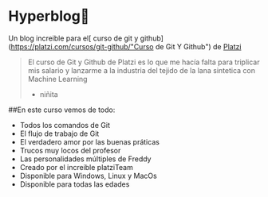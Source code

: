 # Hyperblog💚​
Un blog increible para el[ curso de git y github](https://platzi.com/cursos/git-github/"Curso de Git Y Github") de [Platzi](https://platzi.com/"Platzi")
> El curso de Git y Github de Platzi es lo que me hacía falta para triplicar mis salario y lanzarme a la industria del tejido de la lana sintetica con Machine Learning
>- niñita

##En este curso vemos de todo:
* Todos los comandos de Git
*  El flujo de trabajo de Git
* El verdadero amor por las buenas práticas
* Trucos muy locos del profesor
* Las personalidades múltiples de Freddy
* Creado por el increible platziTeam
* Disponible para Windows, Linux y MacOs
* Disponible para todas las edades

